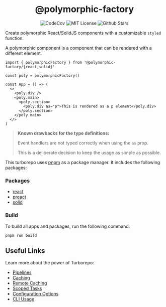 <h1 align="center">@polymorphic-factory</h1>

<p align="center">
  <img alt="CodeCov" src="https://codecov.io/gh/chakra-ui/polymorphic/branch/main/graph/badge.svg?token=GISB4HXIK7"/>
  <img alt="MIT License" src="https://img.shields.io/github/license/chakra-ui/polymorphic"/>
  <img alt="Github Stars" src="https://badgen.net/github/stars/chakra-ui/polymorphic" />
</p>

Create polymorphic React/SolidJS components with a customizable `styled` function.

A polymorphic component is a component that can be rendered with a different element.

```tsx
import { polymorphicFactory } from '@polymorphic-factory/{react,solid}'

const poly = polymorphicFactory()

const App = () => (
  <>
    <poly.div />
    <poly.main>
      <poly.section>
        <poly.div as="p">This is rendered as a p element</poly.div>
      </poly.section>
    </poly.main>
  </>
)
```

> **Known drawbacks for the type definitions:**
>
> Event handlers are not typed correctly when using the `as` prop.
>
> This is a deliberate decision to keep the usage as simple as possible.

This turborepo uses [pnpm](https://pnpm.io) as a package manager. It includes the following packages:

### Packages

- [react](./packages/react/README.md)
- [preact](./packages/preact/README.md)
- [solid](./packages/solid/README.md)

### Build

To build all apps and packages, run the following command:

```
pnpm run build
```

## Useful Links

Learn more about the power of Turborepo:

- [Pipelines](https://turborepo.org/docs/core-concepts/pipelines)
- [Caching](https://turborepo.org/docs/core-concepts/caching)
- [Remote Caching](https://turborepo.org/docs/core-concepts/remote-caching)
- [Scoped Tasks](https://turborepo.org/docs/core-concepts/scopes)
- [Configuration Options](https://turborepo.org/docs/reference/configuration)
- [CLI Usage](https://turborepo.org/docs/reference/command-line-reference)
